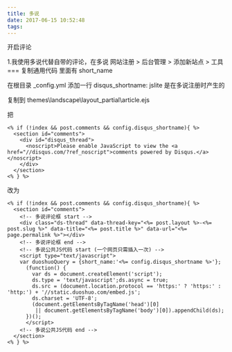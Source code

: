 ```yaml
---
title: 多说
date: 2017-06-15 10:52:48
tags:
---
```



开启评论

1.我使用多说代替自带的评论，在多说 网站注册 > 后台管理 > 添加新站点 > 工具 === 复制通用代码 里面有 short_name

在根目录 _config.yml 添加一行 disqus_shortname: jslite 是在多说注册时产生的

复制到 themes\landscape\layout_partial\article.ejs
<!-- more -->
把


```
<% if (!index && post.comments && config.disqus_shortname){ %>
  <section id="comments">
    <div id="disqus_thread">
      <noscript>Please enable JavaScript to view the <a href="//disqus.com/?ref_noscript">comments powered by Disqus.</a></noscript>
    </div>
  </section>
<% } %>

```

改为
```
<% if (!index && post.comments && config.disqus_shortname){ %>
  <section id="comments">
    <!-- 多说评论框 start -->
    <div class="ds-thread" data-thread-key="<%= post.layout %>-<%= post.slug %>" data-title="<%= post.title %>" data-url="<%= page.permalink %>"></div>
    <!-- 多说评论框 end -->
    <!-- 多说公共JS代码 start (一个网页只需插入一次) -->
    <script type="text/javascript">
    var duoshuoQuery = {short_name:'<%= config.disqus_shortname %>'};
      (function() {
        var ds = document.createElement('script');
        ds.type = 'text/javascript';ds.async = true;
        ds.src = (document.location.protocol == 'https:' ? 'https:' : 'http:') + '//static.duoshuo.com/embed.js';
        ds.charset = 'UTF-8';
        (document.getElementsByTagName('head')[0] 
         || document.getElementsByTagName('body')[0]).appendChild(ds);
      })();
      </script>
    <!-- 多说公共JS代码 end -->
  </section>
<% } %>

```
